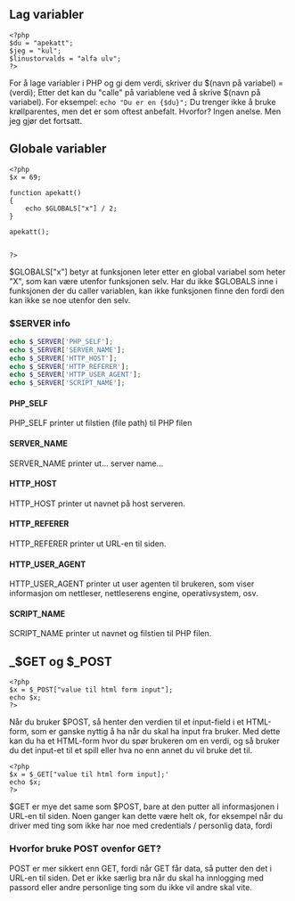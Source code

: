 ## Lag variabler
```
<?php
$du = "apekatt";
$jeg = "kul";
$linustorvalds = "alfa ulv";
?>
```
For å lage variabler i PHP og gi dem verdi, skriver du $(navn på variabel) = (verdi);
Etter det kan du "calle" på variablene ved å skrive $(navn på variabel). For eksempel:
`echo "Du er en {$du}";`
Du trenger ikke å bruke krøllparentes, men det er som oftest anbefalt. Hvorfor? Ingen anelse. Men jeg gjør det fortsatt.
## Globale variabler
```
<?php
$x = 69;

function apekatt()
{
    echo $GLOBALS["x"] / 2;
}

apekatt();


?>
```
$GLOBALS["x"] betyr at funksjonen leter etter en global variabel som heter "X", som kan være utenfor funksjonen selv. Har du ikke $GLOBALS inne i funksjonen der du caller variablen, kan ikke funksjonen finne den fordi den kan ikke se noe utenfor den selv.

### **$SERVER info**
```php
echo $_SERVER['PHP_SELF'];
echo $_SERVER['SERVER_NAME'];
echo $_SERVER['HTTP_HOST'];
echo $_SERVER['HTTP_REFERER'];
echo $_SERVER['HTTP_USER_AGENT'];
echo $_SERVER['SCRIPT_NAME'];
```
#### PHP_SELF
PHP_SELF printer ut filstien (file path) til PHP filen

#### SERVER_NAME
SERVER_NAME printer ut... server name...

#### HTTP_HOST
HTTP_HOST printer ut navnet på host serveren.

#### HTTP_REFERER
HTTP_REFERER printer ut URL-en til siden.

#### HTTP_USER_AGENT
HTTP_USER_AGENT printer ut user agenten til brukeren, som viser informasjon om nettleser, nettleserens engine, operativsystem, osv.

#### SCRIPT_NAME
SCRIPT_NAME printer ut navnet og filstien til PHP filen.

## _$GET  og $_POST

```
<?php
$x = $_POST["value til html form input"];
echo $x;
?>
```
Når du bruker $POST, så henter den verdien til et input-field i et HTML-form, som er ganske nyttig å ha når du skal ha input fra bruker. Med dette kan du ha et HTML-form hvor du spør brukeren om en verdi, og så bruker du det input-et til et spill eller hva no enn annet du vil bruke det til.

``` 
<?php
$x = $_GET["value til html form input];'
echo $x;
?>
```
$GET er mye det same som $POST, bare at den putter all informasjonen i URL-en til siden. Noen ganger kan dette være helt ok, for eksempel når du driver med ting som ikke har noe med credentials / personlig data, fordi 

### Hvorfor bruke POST ovenfor GET?
POST er mer sikkert enn GET, fordi når GET får data, så putter den det i URL-en til siden. Det er ikke særlig bra når du skal ha innlogging med passord eller andre personlige ting som du ikke vil andre skal vite. 